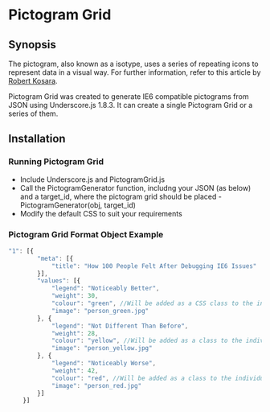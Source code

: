 # Pictogram Grid

## Synopsis
The pictogram, also known as a isotype, uses a series of repeating icons to represent data in a visual way. For further information, refer to this article by [Robert Kosara](https://eagereyes.org/techniques/isotype).

Pictogram Grid was created to generate IE6 compatible pictograms from JSON using Underscore.js 1.8.3. It can create a single Pictogram Grid or a series of them.

## Installation
### Running Pictogram Grid
+ Include Underscore.js and PictogramGrid.js
+ Call the PictogramGenerator function, includng your JSON (as below) and a target_id, where the pictogram grid should be placed - PictogramGenerator(obj, target_id) 
+ Modify the default CSS to suit your requirements

### Pictogram Grid Format Object Example
```javascript
"1": [{
        "meta": [{
            "title": "How 100 People Felt After Debugging IE6 Issues"
        }],
        "values": [{
            "legend": "Noticeably Better",
            "weight": 30,
            "colour": "green", //Will be added as a CSS class to the individual icon
            "image": "person_green.jpg" 
        }, {
            "legend": "Not Different Than Before",
            "weight": 28,
            "colour": "yellow", //Will be added as a class to the individual icon
            "image": "person_yellow.jpg"
        }, {
            "legend": "Noticeably Worse",
            "weight": 42,
            "colour": "red", //Will be added as a class to the individual icon
            "image": "person_red.jpg"
        }]
    }]
```

